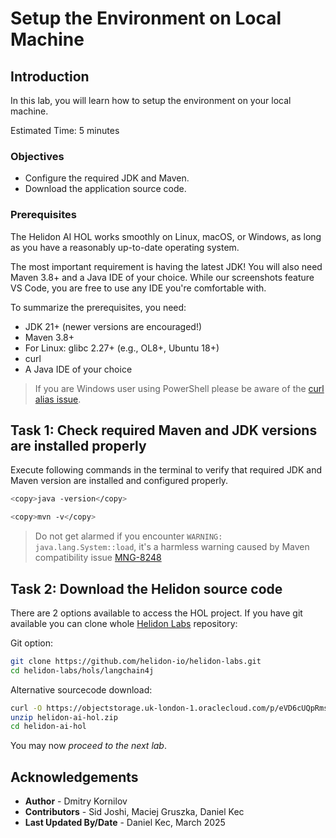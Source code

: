 # Setup the Environment on Local Machine 

## Introduction

In this lab, you will learn how to setup the environment on your local machine.

Estimated Time: 5 minutes


### Objectives

* Configure the required JDK and Maven.
* Download the application source code.

### Prerequisites
The Helidon AI HOL works smoothly on Linux, macOS, or Windows, as long as you have a reasonably up-to-date operating system.

The most important requirement is having the latest JDK! You will also need Maven 3.8+ and a Java IDE of your choice. While our screenshots feature VS Code, you are free to use any IDE you're comfortable with.

To summarize the prerequisites, you need:

* JDK 21+ (newer versions are encouraged!)
* Maven 3.8+
* For Linux: glibc 2.27+ (e.g., OL8+, Ubuntu 18+)
* curl
* A Java IDE of your choice

> If you are Windows user using PowerShell please be aware of the [curl alias issue](https://curl.se/windows/microsoft.html).

## Task 1: Check required Maven and JDK versions are installed properly

Execute following commands in the terminal to verify that required JDK and Maven version are installed and configured properly.

```bash
<copy>java -version</copy>
```

```bash
<copy>mvn -v</copy>
```

> Do not get alarmed if you encounter `WARNING: java.lang.System::load`, it's a harmless warning caused by Maven compatibility issue [MNG-8248](https://issues.apache.org/jira/browse/MNG-8248)

## Task 2: Download the Helidon source code

There are 2 options available to access the HOL project.
If you have git available you can clone whole [Helidon Labs](https://github.com/helidon-io/helidon-labs/tree/main/hols/langchain4j) repository:

Git option:

```bash
git clone https://github.com/helidon-io/helidon-labs.git
cd helidon-labs/hols/langchain4j
```

Alternative sourcecode download:

```bash
curl -O https://objectstorage.uk-london-1.oraclecloud.com/p/eVD6cUQpRms3iic_ZM4_si54wtIsFTNQUns-_U_HR7ofwQRj4m7qR76IMXDEEFqt/n/lrv4zdykjqrj/b/ankit-bucket/o/helidon-ai-hol.zip
unzip helidon-ai-hol.zip
cd helidon-ai-hol
```

You may now *proceed to the next lab*.

## Acknowledgements

* **Author** -  Dmitry Kornilov
* **Contributors** - Sid Joshi, Maciej Gruszka, Daniel Kec
* **Last Updated By/Date** - Daniel Kec, March 2025

